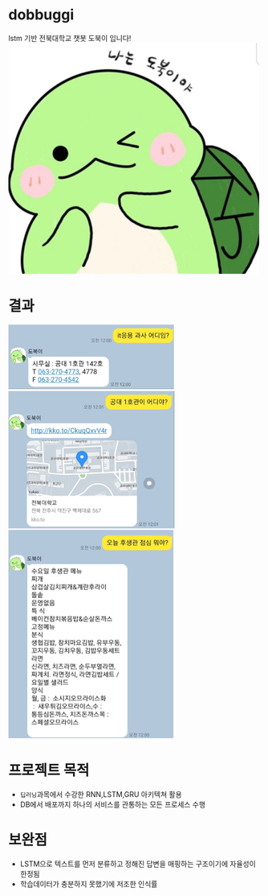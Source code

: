 # dobbuggi
lstm 기반 전북대학교 챗봇 도북이 입니다!<br>
![](./main.png)<br>

# 결과
![](./results/department.png)<br>
![](./results/position.png)<br>
![](./results/rice.png)<br>



# 프로젝트 목적
- `딥러닝`과목에서 수강한 RNN,LSTM,GRU 아키텍쳐 활용
- DB에서 배포까지 하나의 서비스를 관통하는 모든 프로세스 수행 

# 보완점
- LSTM으로 텍스트를 먼저 분류하고 정해진 답변을 매핑하는 구조이기에 자율성이 한정됨
- 학습데이터가 충분하지 못했기에 저조한 인식률

